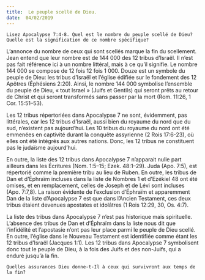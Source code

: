 ```yaml
---
title:  Le peuple scellé de Dieu.
date:  04/02/2019
---
```


`Lisez Apocalypse 7:4-8. Quel est le nombre du peuple scellé de Dieu? Quelle est la signification de ce nombre spécifique?`

L’annonce du nombre de ceux qui sont scellés marque la fin du scellement. Jean entend que leur nombre est de 144 000 des 12 tribus d’Israël. Il n’est pas fait référence ici à un nombre littéral, mais à ce qu’il signifie. Le nombre 144 000 se compose de 12 fois 12 fois 1 000. Douze est un symbole du peuple de Dieu: les tribus d’Israël et l’église édifiée sur le fondement des 12 Apôtres (Éphésiens 2:20). Ainsi, le nombre 144 000 symbolise l’ensemble du peuple de Dieu, « tout Israel » (Juifs et Gentils) qui seront prêts au retour de Christ et qui seront transformés sans passer par la mort (Rom. 11:26, 1 Cor. 15:51–53).

Les 12 tribus répertoriées dans Apocalypse 7 ne sont, évidemment, pas littérales, car les 12 tribus d’Israël, aussi bien du royaume du nord que du sud, n’existent pas aujourd’hui. Les 10 tribus du royaume du nord ont été emmenées en captivité durant la conquête assyrienne (2 Rois 17:6-23), où elles ont été intégrés aux autres nations. Donc, les 12 tribus ne constituent pas le judaïsme aujourd’hui.

En outre, la liste des 12 tribus dans Apocalypse 7 n’apparait nulle part ailleurs dans les Écritures (Nom. 1:5–15; Ezek. 48:1–29). Juda (Apo. 7:5), est répertorié comme la première tribu au lieu de Ruben. En outre, les tribus de Dan et d’Éphraïm incluses dans la liste de Nombres 1 et d’Ezékiel 48 ont été omises, et en remplacement, celles de Joseph et de Lévi sont incluses (Apo. 7:7,8). La raison évidente de l’exclusion d’Éphraïm et apparemment Dan de la liste d’Apocalypse 7 est que dans l’Ancien Testament, ces deux tribus étaient devenues apostates et idolâtres (1 Rois 12:29, 30, Os. 4:7).

La liste des tribus dans Apocalypse 7 n’est pas historique mais spirituelle. L’absence des tribus de Dan et d’Éphraïm dans la liste nous dit que l’infidélité et l’apostasie n’ont pas leur place parmi le peuple de Dieu scellé. En outre, l’église dans le Nouveau Testament est identifiée comme étant les 12 tribus d’Israël (Jacques 1:1). Les 12 tribus dans Apocalypse 7 symbolisent donc tout le peuple de Dieu, à la fois des Juifs et des non-Juifs, qui a enduré jusqu’à la fin.

`Quelles assurances Dieu donne-t-Il à ceux qui survivront aux temps de la fin?`